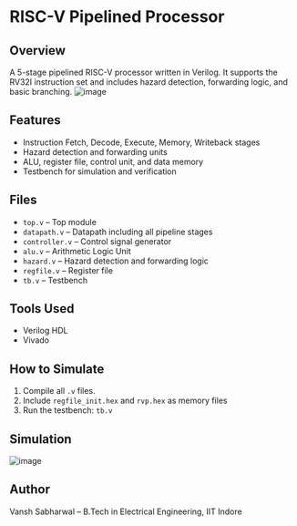 # RISC-V Pipelined Processor

## Overview
A 5-stage pipelined RISC-V processor written in Verilog. It supports the RV32I instruction set and includes hazard detection, forwarding logic, and basic branching.
![image](https://github.com/user-attachments/assets/96b64df0-5c53-4045-80b5-19f98da577d6)


## Features
- Instruction Fetch, Decode, Execute, Memory, Writeback stages
- Hazard detection and forwarding units
- ALU, register file, control unit, and data memory
- Testbench for simulation and verification

## Files
- `top.v` – Top module
- `datapath.v` – Datapath including all pipeline stages
- `controller.v` – Control signal generator
- `alu.v` – Arithmetic Logic Unit
- `hazard.v` – Hazard detection and forwarding logic
- `regfile.v` – Register file
- `tb.v` – Testbench

## Tools Used
- Verilog HDL
- Vivado

## How to Simulate
1. Compile all `.v` files.
2. Include `regfile_init.hex` and `rvp.hex` as memory files
3. Run the testbench: `tb.v`

## Simulation
![image](https://github.com/user-attachments/assets/99dec444-cc2c-46c6-820f-8e487a1e46ca)



## Author
Vansh Sabharwal – B.Tech in Electrical Engineering, IIT Indore
